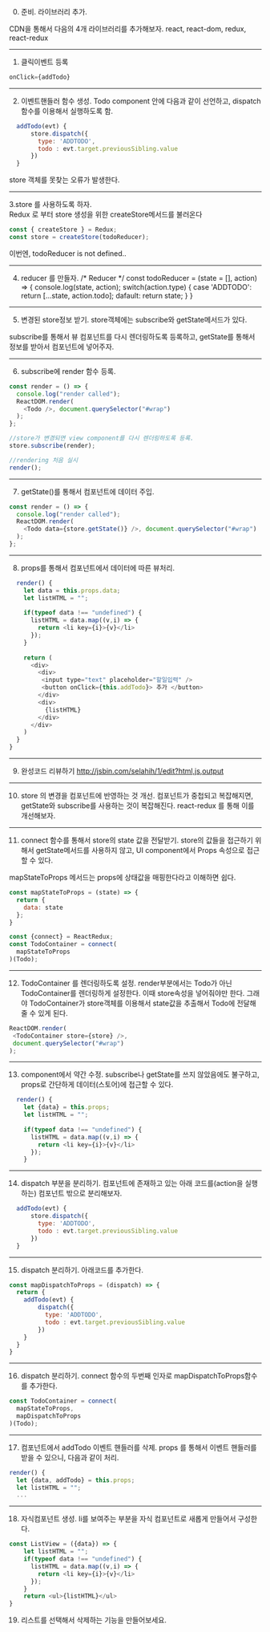 
0. 준비. 라이브러리 추가.

CDN을 통해서 다음의 4개 라이브러리를 추가해보자.
react, react-dom, redux, react-redux

---

1. 클릭이벤트 등록
 ```javascript
onClick={addTodo}
 ```

 ---

2. 이벤트핸들러 함수 생성.
Todo component 안에 다음과 같이 선언하고,
dispatch함수를 이용해서 실행하도록 함.

```javascript
  addTodo(evt) {
      store.dispatch({
        type: 'ADDTODO',
        todo : evt.target.previousSibling.value
      })            
  }
```
store 객체를 못찾는 오류가 발생한다.

---

3.store 를 사용하도록 하자.  
Redux 로 부터 store 생성을 위한 createStore메서드를 불러온다
```javascript
const { createStore } = Redux;
const store = createStore(todoReducer);
```
이번엔,  todoReducer is not defined..

---

4. reducer 를 만들자.
/* Reducer */
const todoReducer = (state = [], action) => {
  console.log(state, action);
  switch(action.type) {
    case 'ADDTODO':
      return [...state, action.todo];
    dafault: 
      return state;
  }
}

---

5. 변경된 store정보 받기.
store객체에는 subscribe와 getState메서드가 있다.

subscribe를 통해서 뷰 컴포넌트를 다시 렌더링하도록 등록하고, 
getState를 통해서 정보를 받아서 컴포넌트에 넣어주자.

---

6. subscribe에 render 함수 등록.
```javascript
const render = () => {
  console.log("render called");
  ReactDOM.render(
    <Todo />, document.querySelector("#wrap")
  );
};

//store가 변경되면 view component를 다시 렌더링하도록 등록.
store.subscribe(render);

//rendering 처음 실시
render();
```
---

7. getState()를 통해서 컴포넌트에 데이터 주입.
```javascript
const render = () => {
  console.log("render called");
  ReactDOM.render(
    <Todo data={store.getState()} />, document.querySelector("#wrap")
  );
};
```
---

8. props를 통해서 컴포넌트에서 데이터에 따른 뷰처리.
```javascript
  render() {
    let data = this.props.data;
    let listHTML = "";
    
    if(typeof data !== "undefined") {
      listHTML = data.map((v,i) => {
        return <li key={i}>{v}</li>
      });
    }
    
    return (
      <div>
        <div>
         <input type="text" placeholder="할일입력" />
         <button onClick={this.addTodo}> 추가 </button>
        </div>
        <div>
          {listHTML}
        </div>
      </div>
    )
  }
}
```

---

9. 완성코드 리뷰하기
http://jsbin.com/selahih/1/edit?html,js,output

---

10. store 의 변경을 컴포넌트에 반영하는 것 개선.
컴포넌트가 중첩되고 복잡해지면, getState와 subscribe를 사용하는 것이 복잡해진다.
react-redux 를 통해 이를 개선해보자.

---

11. connect 함수를 통해서 store의 state 값을 전달받기.
store의 값들을 접근하기 위해서 getState메서드를 사용하지 않고, UI component에서 Props 속성으로 접근할 수 있다.

mapStateToProps 메서드는 props에 상태값을 매핑한다라고 이해하면 쉽다.

```javascript
const mapStateToProps = (state) => {
  return {
    data: state
  };
}

const {connect} = ReactRedux;
const TodoContainer = connect(
  mapStateToProps
)(Todo);
```

---

12. TodoContainer 를 렌더링하도록 설정.
render부분에서는 Todo가 아닌 TodoContainer를 렌더링하게 설정한다.
이때 store속성을 넣어줘야만 한다. 그래야 TodoContainer가 store객체를 이용해서 state값을 추출해서 Todo에 전달해줄 수 있게 된다.

```javascript
ReactDOM.render(
 <TodoContainer store={store} />, 
 document.querySelector("#wrap")
);
```

---

13. component에서 약간 수정.
subscribe나 getState를 쓰지 않았음에도 불구하고,
props로 간단하게 데이터(스토어)에 접근할 수 있다.

```javascript
  render() {
    let {data} = this.props;
    let listHTML = "";
    
    if(typeof data !== "undefined") {
      listHTML = data.map((v,i) => {
        return <li key={i}>{v}</li>
      });
    }
```

---

14. dispatch 부분을 분리하기.
컴포넌트에 존재하고 있는 아래 코드를(action을 실행하는) 컴포넌트 밖으로 분리해보자.
```javascript
  addTodo(evt) {
      store.dispatch({
        type: 'ADDTODO',
        todo : evt.target.previousSibling.value
      })            
  }
```
---

15. dispatch 분리하기.
아래코드를 추가한다.
```javascript
const mapDispatchToProps = (dispatch) => {
  return {
    addTodo(evt) {
        dispatch({
          type: 'ADDTODO',
          todo : evt.target.previousSibling.value
        }) 
    }
  }
}
```

---

16. dispatch 분리하기.
connect 함수의 두번째 인자로 mapDispatchToProps함수를 추가한다.
```javascript
const TodoContainer = connect(
  mapStateToProps,
  mapDispatchToProps
)(Todo);
```

---

17. 컴포넌트에서 addTodo 이벤트 핸들러를 삭제.
props 를 통해서 이벤트 핸들러를 받을 수 있으니, 다음과 같이 처리.

```javascript
render() {
  let {data, addTodo} = this.props;
  let listHTML = "";
  ...
```

---

18. 자식컴포넌트 생성.
li를 보여주는 부분을 자식 컴포넌트로 새롭게 만들어서 구성한다.
```javascript
const ListView = ({data}) => {
    let listHTML = "";
    if(typeof data !== "undefined") {
      listHTML = data.map((v,i) => {
        return <li key={i}>{v}</li>
      });
    }
    return <ul>{listHTML}</ul>
}

```

19. 리스트를 선택해서 삭제하는 기능을 만들어보세요.


